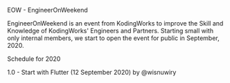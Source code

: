 EOW - EngineerOnWeekend

EngineerOnWeekend is an event from KodingWorks to improve the Skill and Knowledge of KodingWorks' Engineers and Partners. Starting small with only internal members, we start to open the event for public in September, 2020.

Schedule for 2020

1.0 - Start with Flutter (12 September 2020) by @wisnuwiry
